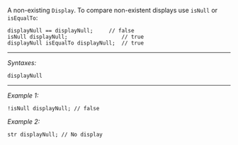 A non-existing `Display`. To compare non-existent displays use `isNull` or `isEqualTo`:

```sqf
displayNull == displayNull;		// false
isNull displayNull;					// true
displayNull isEqualTo displayNull;	// true
```


---
*Syntaxes:*

`displayNull`

---
*Example 1:*

```sqf
!isNull displayNull; // false
```

*Example 2:*

```sqf
str displayNull; // No display
```
